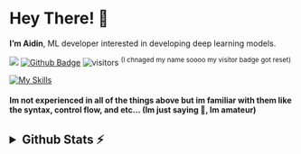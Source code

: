 <h1 align="left">Hey There! 👋</h1>

**I’m Aidin**, ML developer interested in developing deep learning models.

![](https://hit.yhype.me/github/profile?user_id=108932477)
[![Github Badge](https://img.shields.io/badge/-Github-232323?style=flat-square&logo=Github&logoColor=white&link=https://space.bilibili.com/7708412)](https://github.com/AidinHamedi/AidinHamedi)
![visitors](https://visitor-badge.laobi.icu/badge?page_id=AidinHamedi) <sup>(I chnaged my name soooo my visitor badge got reset)</sup>

[![My Skills](https://skillicons.dev/icons?i=github,githubactions,git,c,cpp,rust,python,javascript,html,css,md,fastapi,tensorflow,pytorch,opencv,arduino,raspberrypi,bash,powershell,idea,pycharm,vscode,visualstudio,linux,windows,ubuntu,debian,regex&theme=dark&perline=12)](https://skillicons.dev)
#### **Im not experienced in all of the things above but im familiar with them like the syntax, control flow, and etc... (Im just saying 🥲, Im amateur)**

<h2><details>
  <summary>Github Stats ⚡</summary> 
  <br>
  <img src="https://github-readme-streak-stats.herokuapp.com/?user=AidinHamedi&theme=tokyonight" alt="⚠️Currently the strake card is down"/>
  
  ![Aydin's GitHub stats](https://github-readme-stats.vercel.app/api?username=AidinHamedi\&theme=tokyonight&include_all_commits=false)
  
  [![Top Langs](https://github-readme-stats.vercel.app/api/top-langs/?username=AidinHamedi&layout=donut&theme=tokyonight)](https://github.com/anuraghazra/github-readme-stats)
  
  <img src="https://github-profile-summary-cards.vercel.app/api/cards/profile-details?username=AidinHamedi&theme=tokyonight" alt=""/>
</details></h2>
